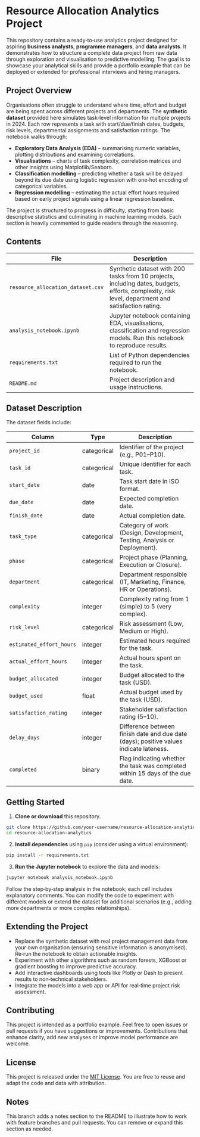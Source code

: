 # Resource Allocation Analytics Project

This repository contains a ready‑to‑use analytics project designed for aspiring **business analysts**, **programme managers**, and **data analysts**. It demonstrates how to structure a complete data project from raw data through exploration and visualisation to predictive modelling. The goal is to showcase your analytical skills and provide a portfolio example that can be deployed or extended for professional interviews and hiring managers.

## Project Overview

Organisations often struggle to understand where time, effort and budget are being spent across different projects and departments.  The **synthetic dataset** provided here simulates task‑level information for multiple projects in 2024.  Each row represents a task with start/due/finish dates, budgets, risk levels, departmental assignments and satisfaction ratings.  The notebook walks through:

* **Exploratory Data Analysis (EDA)** – summarising numeric variables, plotting distributions and examining correlations.
* **Visualisations** – charts of task complexity, correlation matrices and other insights using Matplotlib/Seaborn.
* **Classification modelling** – predicting whether a task will be delayed beyond its due date using logistic regression with one‑hot encoding of categorical variables.
* **Regression modelling** – estimating the actual effort hours required based on early project signals using a linear regression baseline.

The project is structured to progress in difficulty, starting from basic descriptive statistics and culminating in machine learning models.  Each section is heavily commented to guide readers through the reasoning.

## Contents

| File | Description |
| --- | --- |
| `resource_allocation_dataset.csv` | Synthetic dataset with 200 tasks from 10 projects, including dates, budgets, efforts, complexity, risk level, department and satisfaction rating. |
| `analysis_notebook.ipynb` | Jupyter notebook containing EDA, visualisations, classification and regression models. Run this notebook to reproduce results. |
| `requirements.txt` | List of Python dependencies required to run the notebook. |
| `README.md` | Project description and usage instructions. |

## Dataset Description

The dataset fields include:

| Column | Type | Description |
| ------ | ---- | ----------- |
| `project_id` | categorical | Identifier of the project (e.g., P01–P10). |
| `task_id` | categorical | Unique identifier for each task. |
| `start_date` | date | Task start date in ISO format. |
| `due_date` | date | Expected completion date. |
| `finish_date` | date | Actual completion date. |
| `task_type` | categorical | Category of work (Design, Development, Testing, Analysis or Deployment). |
| `phase` | categorical | Project phase (Planning, Execution or Closure). |
| `department` | categorical | Department responsible (IT, Marketing, Finance, HR or Operations). |
| `complexity` | integer | Complexity rating from 1 (simple) to 5 (very complex). |
| `risk_level` | categorical | Risk assessment (Low, Medium or High). |
| `estimated_effort_hours` | integer | Estimated hours required for the task. |
| `actual_effort_hours` | integer | Actual hours spent on the task. |
| `budget_allocated` | integer | Budget allocated to the task (USD). |
| `budget_used` | float | Actual budget used by the task (USD). |
| `satisfaction_rating` | integer | Stakeholder satisfaction rating (5–10). |
| `delay_days` | integer | Difference between finish date and due date (days); positive values indicate lateness. |
| `completed` | binary | Flag indicating whether the task was completed within 15 days of the due date. |

## Getting Started

1. **Clone or download** this repository.

```bash
git clone https://github.com/your‑username/resource‑allocation‑analytics.git
cd resource‑allocation‑analytics
```

2. **Install dependencies** using `pip` (consider using a virtual environment):

```bash
pip install -r requirements.txt
```

3. **Run the Jupyter notebook** to explore the data and models:

```bash
jupyter notebook analysis_notebook.ipynb
```

Follow the step‑by‑step analysis in the notebook; each cell includes explanatory comments.  You can modify the code to experiment with different models or extend the dataset for additional scenarios (e.g., adding more departments or more complex relationships).

## Extending the Project

- Replace the synthetic dataset with real project management data from your own organisation (ensuring sensitive information is anonymised).  Re‑run the notebook to obtain actionable insights.
- Experiment with other algorithms such as random forests, XGBoost or gradient boosting to improve predictive accuracy.
- Add interactive dashboards using tools like Plotly or Dash to present results to non‑technical stakeholders.
- Integrate the models into a web app or API for real‑time project risk assessment.

## Contributing

This project is intended as a portfolio example.  Feel free to open issues or pull requests if you have suggestions or improvements.  Contributions that enhance clarity, add new analyses or improve model performance are welcome.

## License

This project is released under the [MIT License](LICENSE).  You are free to reuse and adapt the code and data with attribution.

## Notes

This branch adds a notes section to the README to illustrate how to work with feature branches and pull requests. You can remove or expand this section as needed.
